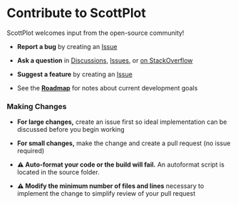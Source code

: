 # Contribute to ScottPlot

ScottPlot welcomes input from the open-source community!

* **Report a bug** by creating an [Issue](https://github.com/swharden/ScottPlot/issues)

* **Ask a question** in [Discussions](https://github.com/swharden/ScottPlot/discussions/categories/q-a), [Issues](https://github.com/swharden/ScottPlot/issues), or [on StackOverflow]((https://stackoverflow.com/questions/ask?tags=scottplot))

* **Suggest a feature** by creating an [Issue](https://github.com/swharden/ScottPlot/issues)

* See the [**Roadmap**](/dev/roadmap.md) for notes about current development goals

### Making Changes

* **For large changes,** create an issue first so ideal implementation can be discussed before you begin working

* **For small changes,** make the change and create a pull request (no issue required)

* **⚠️ Auto-format your code or the build will fail.** An autoformat script is located in the source folder.

* **⚠️ Modify the minimum number of files and lines** necessary to implement the change to simplify review of your pull request